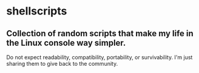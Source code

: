 # shellscripts
## Collection of random scripts that make my life in the Linux console way simpler.

Do not expect readability, compatibility, portability, or survivability. I'm just sharing them to give back to the community.
